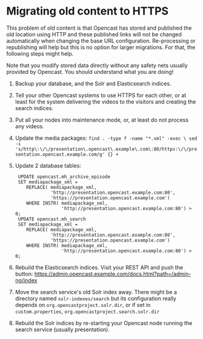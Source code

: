 Migrating old content to HTTPS
==============================

This problem of old content is that Opencast has stored and published the old location using HTTP and these published
links will not be changed automatically when changing the base URL configuration. Re-processing or republishing will
help but this is no option for larger migrations. For that, the following steps might help.

Note that you modify stored data directly without any safety nets usually provided by Opencast. You should understand
what you are doing!

1. Backup your database, and the Solr and Elasticsearch indices.
2. Tell your other Opencast systems to use HTTPS for each other,
   or at least for the system delivering the videos to the visitors
   and creating the search indices.
3. Put all your nodes into maintenance mode, or, at least do
   not process any videos.
4. Update the media packages:
   `find . -type f -name "*.xml" -exec \
    sed -i 's/http\:\/\/presentation\.opencast\.example\.com\:80/https:\/\/presentation.opencast.example.com/g' {} +`
5. Update 2 database tables:

        UPDATE opencast.mh_archive_episode
        SET mediapackage_xml =
           REPLACE( mediapackage_xml,
                    'http://presentation.opencast.example.com:80',
                    'https://presentation.opencast.example.com')
           WHERE INSTR( mediapackage_xml,
                        'http://presentation.opencast.example.com:80') > 0;
        UPDATE opencast.mh_search
        SET mediapackage_xml =
           REPLACE( mediapackage_xml,
                    'http://presentation.opencast.example.com:80',
                    'https://presentation.opencast.example.com')
           WHERE INSTR( mediapackage_xml,
                        'http://presentation.opencast.example.com:80') > 0;

6. Rebuild the Elasticsearch indices.
   Visit your REST API and push the button:
   https://admin.opencast.example.com/docs.html?path=/admin-ng/index
7. Move the search service's old Solr index away. There might be a directory
   named `solr-indexes/search` but its configuration really depends on
   `org.opencastproject.solr.dir`, or if set in `custom.properties`,
   `org.opencastproject.search.solr.dir`
8. Rebuild the Solr indices by re-starting your Opencast node running the
   search service (usually presentation).
